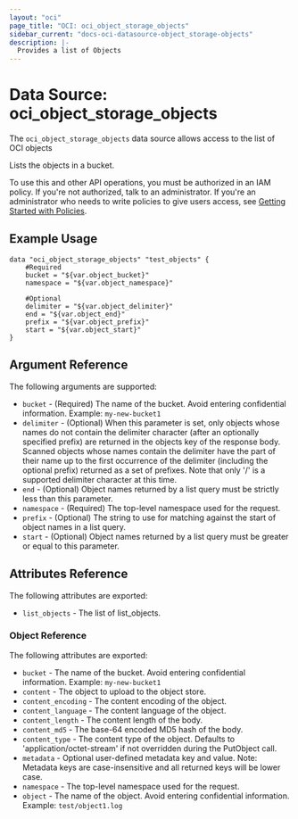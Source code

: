 ```yaml
---
layout: "oci"
page_title: "OCI: oci_object_storage_objects"
sidebar_current: "docs-oci-datasource-object_storage-objects"
description: |-
  Provides a list of Objects
---
```


# Data Source: oci_object_storage_objects
The `oci_object_storage_objects` data source allows access to the list of OCI objects

Lists the objects in a bucket.

To use this and other API operations, you must be authorized in an IAM policy. If you're not authorized,
talk to an administrator. If you're an administrator who needs to write policies to give users access, see
[Getting Started with Policies](https://docs.us-phoenix-1.oraclecloud.com/Content/Identity/Concepts/policygetstarted.htm).


## Example Usage

```hcl
data "oci_object_storage_objects" "test_objects" {
	#Required
	bucket = "${var.object_bucket}"
	namespace = "${var.object_namespace}"

	#Optional
	delimiter = "${var.object_delimiter}"
	end = "${var.object_end}"
	prefix = "${var.object_prefix}"
	start = "${var.object_start}"
}
```

## Argument Reference

The following arguments are supported:

* `bucket` - (Required) The name of the bucket. Avoid entering confidential information. Example: `my-new-bucket1` 
* `delimiter` - (Optional) When this parameter is set, only objects whose names do not contain the delimiter character (after an optionally specified prefix) are returned in the objects key of the response body. Scanned objects whose names contain the delimiter have the part of their name up to the first occurrence of the delimiter (including the optional prefix) returned as a set of prefixes. Note that only '/' is a supported delimiter character at this time. 
* `end` - (Optional) Object names returned by a list query must be strictly less than this parameter.
* `namespace` - (Required) The top-level namespace used for the request.
* `prefix` - (Optional) The string to use for matching against the start of object names in a list query.
* `start` - (Optional) Object names returned by a list query must be greater or equal to this parameter.


## Attributes Reference

The following attributes are exported:

* `list_objects` - The list of list_objects.

### Object Reference

The following attributes are exported:

* `bucket` - The name of the bucket. Avoid entering confidential information. Example: `my-new-bucket1` 
* `content` - The object to upload to the object store.
* `content_encoding` - The content encoding of the object.
* `content_language` - The content language of the object.
* `content_length` - The content length of the body.
* `content_md5` - The base-64 encoded MD5 hash of the body.
* `content_type` - The content type of the object.  Defaults to 'application/octet-stream' if not overridden during the PutObject call.
* `metadata` - Optional user-defined metadata key and value.
Note: Metadata keys are case-insensitive and all returned keys will be lower case.
* `namespace` - The top-level namespace used for the request.
* `object` - The name of the object. Avoid entering confidential information. Example: `test/object1.log` 

